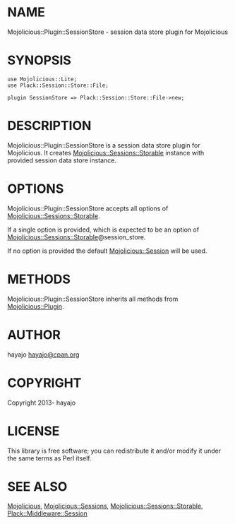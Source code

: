 # NAME

Mojolicious::Plugin::SessionStore - session data store plugin for Mojolicious

# SYNOPSIS

    use Mojolicious::Lite;
    use Plack::Session::Store::File;

    plugin SessionStore => Plack::Session::Store::File->new;

# DESCRIPTION

Mojolicious::Plugin::SessionStore is a session data store plugin for Mojolicious. It creates [Mojolicious::Sessions::Storable](https://metacpan.org/pod/Mojolicious::Sessions::Storable) instance with provided session data store instance.

# OPTIONS

Mojolicious::Plugin::SessionStore accepts all options of [Mojolicious::Sessions::Storable](https://metacpan.org/pod/Mojolicious::Sessions::Storable).

If a single option is provided, which is expected to be an option of [Mojolicious::Sessions::Storable](https://metacpan.org/pod/Mojolicious::Sessions::Storable)@session\_store.

If no option is provided the default <Mojolicious::Session> will be used.

# METHODS

Mojolicious::Plugin::SessionStore inherits all methods from [Mojolicious::Plugin](https://metacpan.org/pod/Mojolicious::Plugin).

# AUTHOR

hayajo <hayajo@cpan.org>

# COPYRIGHT

Copyright 2013- hayajo

# LICENSE

This library is free software; you can redistribute it and/or modify
it under the same terms as Perl itself.

# SEE ALSO

[Mojolicious](https://metacpan.org/pod/Mojolicious), [Mojolicious::Sessions](https://metacpan.org/pod/Mojolicious::Sessions), [Mojolicious::Sessions::Storable](https://metacpan.org/pod/Mojolicious::Sessions::Storable), [Plack::Middleware::Session](https://metacpan.org/pod/Plack::Middleware::Session)
